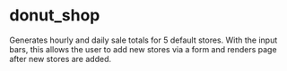 # donut_shop

Generates hourly and daily sale totals for 5 default stores.
With the input bars, this allows the user to add new stores via a form and renders page after new stores are added.




